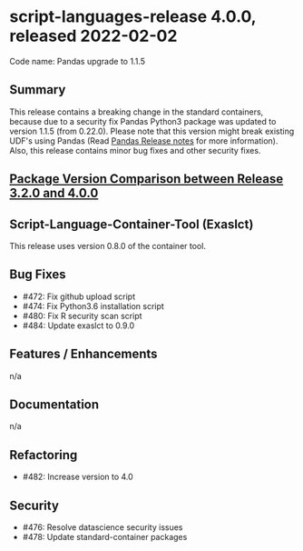 # script-languages-release 4.0.0, released 2022-02-02

Code name: Pandas upgrade to 1.1.5

## Summary

This release contains a breaking change in the standard containers, because due to a security fix Pandas Python3 package was updated to version 1.1.5 (from 0.22.0). Please note that this version might break existing UDF's using Pandas (Read [Pandas Release notes](https://pandas.pydata.org/pandas-docs/stable/whatsnew/v1.0.0.html#) for more information).
Also, this release contains minor bug fixes and other security fixes.

## [Package Version Comparison between Release 3.2.0 and 4.0.0](package_diffs/4.0.0/README.md)
  
## Script-Language-Container-Tool (Exaslct)

This release uses version 0.8.0 of the container tool.

## Bug Fixes

 - #472: Fix github upload script
 - #474: Fix Python3.6 installation script
 - #480: Fix R security scan script
 - #484: Update exaslct to 0.9.0

## Features / Enhancements

n/a

## Documentation

n/a

## Refactoring

 - #482: Increase version to 4.0

## Security

 - #476: Resolve datascience security issues
 - #478: Update standard-container packages